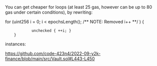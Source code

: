 You can get cheaper for loops (at least 25 gas, however can be up to 80 gas under certain conditions), by rewriting:

 for (uint256 i = 0; i < epochsLength(); /** NOTE: Removed i++ **/ ) {
                
                unchecked { ++i; }
        }       

instances:

https://github.com/code-423n4/2022-09-y2k-finance/blob/main/src/Vault.sol#L443-L450